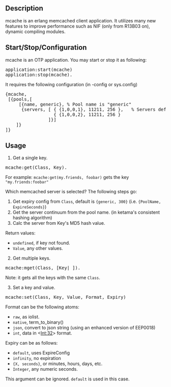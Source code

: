 ## Description

mcache is an erlang memcached client application. It utilizes many new features to 
improve performance such as NIF (only from R13B03 on), dynamic compiling 
modules.

## Start/Stop/Configuration

mcache is an OTP application. You may start or stop it as following:
<pre>
application:start(mcache)
application:stop(mcache).
</pre>

It requires the following configuration (in -config <ConfigFile> or sys.config)
<pre>
{mcache,
 [{pools,[
     [{name, generic}, % Pool name is "generic"
      {servers, [ { {1,0,0,1}, 11211, 256 },   % Servers definition. IP address should be in {A,B,C,D} format
                  { {1,0,0,2}, 11211, 256 }
                ]}]
    ]}
]}
</pre>

## Usage

1. Get a single key.
<pre>
mcache:get(Class, Key).
</pre>
   
For example: <code>mcache:get(my.friends, foobar)</code> gets the key <code>"my.friends:foobar"</code>

Which memcached server is selected? The following steps go:
1. Get expiry config from <code>Class</code>, default is <code>{generic, 300}</code> (i.e. <code>{PoolName, ExpireSeconds}</code>)
2. Get the server continuum from the pool name. (in ketama's consistent hashing algorithm)
3. Calc the server from Key's MD5 hash value.
   
Return values:

- <code>undefined</code>, if key not found.
- <code>Value</code>, any other values.

2. Get multiple keys.
<pre>
mcache:mget(Class, [Key|_]).
</pre>

Note: it gets all the keys with the same <code>Class</code>. 

3. Set a key and value.
<pre>
mcache:set(Class, Key, Value, Format, Expiry)
</pre>

Format can be the following atoms:

- <code>raw</code>, as iolist.
- <code>native</code>, term_to_binary()
- <code>json</code>, convert to json string (using an enhanced version of EEP0018)
- <code>int</code>, data in <<Int:32>> format.


Expiry can be as follows:

- <code>default</code>, uses ExpireConfig
- <code>infinity</code>, no expiration
- <code>{X, seconds}</code>, or minutes, hours, days, etc.
- <code>Integer</code>, any numeric seconds.


This argument can be ignored. <code>default</code> is used in this case.
